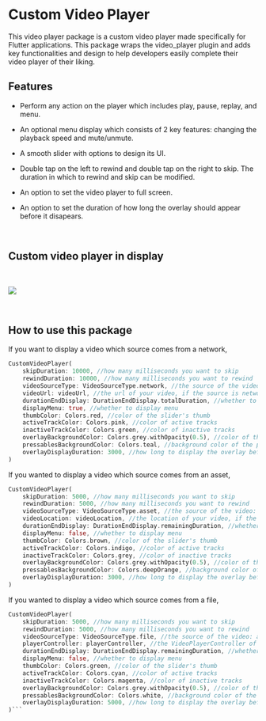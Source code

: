 # Custom Video Player

This video player package is a custom video player made specifically for Flutter applications. This package wraps the video_player plugin and adds key functionalities and design to help developers easily complete their video player of their liking.

## Features

* Perform any action on the player which includes play, pause, replay, and menu.

* An optional menu display which consists of 2 key features: changing the playback speed and mute/unmute.

* A smooth slider with options to design its UI.

* Double tap on the left to rewind and double tap on the right to skip. The duration in which to rewind and skip can be modified.

* An option to set the video player to full screen. 

* An option to set the duration of how long the overlay should appear before it disapears.

<br />

## Custom video player in display  

<br />

![](https://github.com/joec05/files/blob/main/custom_video_player/preview_video_player.gif?raw=true)

<br />

## How to use this package

If you want to display a video which source comes from a network, 

```dart
CustomVideoPlayer(
    skipDuration: 10000, //how many milliseconds you want to skip
    rewindDuration: 10000, //how many milliseconds you want to rewind
    videoSourceType: VideoSourceType.network, //the source of the video: assets, file, network,
    videoUrl: videoUrl, //the url of your video, if the source is network
    durationEndDisplay: DurationEndDisplay.totalDuration, //whether to display in total duration or remaining duration
    displayMenu: true, //whether to display menu
    thumbColor: Colors.red, //color of the slider's thumb
    activeTrackColor: Colors.pink, //color of active tracks
    inactiveTrackColor: Colors.green, //color of inactive tracks
    overlayBackgroundColor: Colors.grey.withOpacity(0.5), //color of the overlay's background
    pressablesBackgroundColor: Colors.teal, //background color of the pressable icons such as play, pause, replay, and menu
    overlayDisplayDuration: 3000, //how long to display the overlay before it disappears, in ms
)
```

If you wanted to display a video which source comes from an asset,

```dart
CustomVideoPlayer(
    skipDuration: 5000, //how many milliseconds you want to skip
    rewindDuration: 5000, //how many milliseconds you want to rewind
    videoSourceType: VideoSourceType.asset, //the source of the video: asset, file, network,
    videoLocation: videoLocation, //the location of your video, if the source is asset
    durationEndDisplay: DurationEndDisplay.remainingDuration, //whether to display in total duration or remaining duration
    displayMenu: false, //whether to display menu
    thumbColor: Colors.brown, //color of the slider's thumb
    activeTrackColor: Colors.indigo, //color of active tracks
    inactiveTrackColor: Colors.grey, //color of inactive tracks
    overlayBackgroundColor: Colors.grey.withOpacity(0.5), //color of the overlay's background
    pressablesBackgroundColor: Colors.deepOrange, //background color of the pressable icons such as play, pause, replay, and menu
    overlayDisplayDuration: 3000, //how long to display the overlay before it disappears, in ms,
)
```

If you wanted to display a video which source comes from a file, 

```dart
CustomVideoPlayer(
    skipDuration: 5000, //how many milliseconds you want to skip
    rewindDuration: 5000, //how many milliseconds you want to rewind
    videoSourceType: VideoSourceType.file, //the source of the video: asset, file, network,
    playerController: playerController, //the VideoPlayerController of your video, if the source is file
    durationEndDisplay: DurationEndDisplay.remainingDuration, //whether to display in total duration or remaining duration
    displayMenu: false, //whether to display menu
    thumbColor: Colors.green, //color of the slider's thumb
    activeTrackColor: Colors.cyan, //color of active tracks
    inactiveTrackColor: Colors.magenta, //color of inactive tracks
    overlayBackgroundColor: Colors.grey.withOpacity(0.5), //color of the overlay's background
    pressablesBackgroundColor: Colors.white, //background color of the pressable icons such as play, pause, replay, and menu
    overlayDisplayDuration: 5000, //how long to display the overlay before it disappears, in ms
)```

